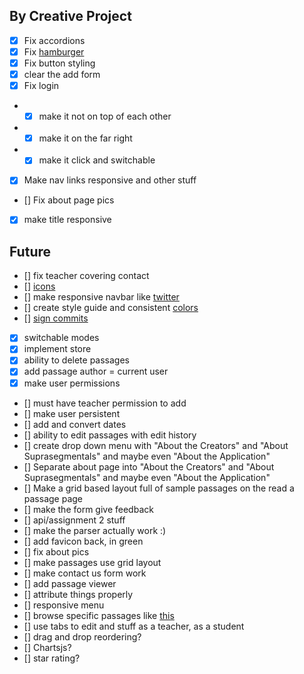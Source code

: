 ## By Creative Project

- [x] Fix accordions
- [x] Fix [hamburger](https://www.w3schools.com/howto/howto_js_topnav_responsive.asp)
- [x] Fix button styling
- [x] clear the add form
- [x] Fix login
- - [x] make it not on top of each other
- - [x] make it on the far right
- - [x] make it click and switchable
- [x] Make nav links responsive and other stuff
- [] Fix about page pics
- [x] make title responsive

## Future

- [] fix teacher covering contact
- [] [icons](https://www.w3schools.com/icons/default.asp)
- [] make responsive navbar like [twitter](https://twitter.com/intcreator)
- [] create style guide and consistent [colors](https://onextrapixel.com/anatomy-of-colors-in-web-design-pure-as-snow-white/)
- [] [sign commits](https://help.github.com/articles/signing-commits-with-gpg/)
- [x] switchable modes
- [x] implement store
- [x] ability to delete passages
- [x] add passage author = current user
- [x] make user permissions 
- [] must have teacher permission to add
- [] make user persistent
- [] add and convert dates
- [] ability to edit passages with edit history
- [] create drop down menu with "About the Creators" and "About Suprasegmentals" and maybe even "About the Application"
- [] Separate about page into "About the Creators" and "About Suprasegmentals" and maybe even "About the Application"
- [] Make a grid based layout full of sample passages on the read a passage page
- [] make the form give feedback
- [] api/assignment 2 stuff
- [] make the parser actually work :)
- [] add favicon back, in green
- [] fix about pics
- [] make passages use grid layout
- [] make contact us form work
- [] add passage viewer
- [] attribute things properly
- [] responsive menu
- [] browse specific passages like [this](https://github.com/BYU-CS260-Winter-2018/lab3/wiki)
- [] use tabs to edit and stuff as a teacher, as a student
- [] drag and drop reordering?
- [] Chartsjs?
- [] star rating?
